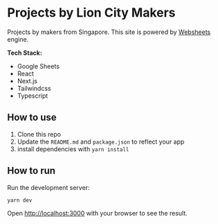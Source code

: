 # Projects by Lion City Makers

Projects by makers from Singapore. This site is powered by [Websheets](https://websheets.co) engine.

**Tech Stack:**

- Google Sheets
- React
- Next.js
- Tailwindcss
- Typescript

## How to use

1. Clone this repo
2. Update the `README.md` and `package.json` to reflect your app
3. install dependencies with `yarn install`

## How to run

Run the development server:

```bash
yarn dev
```

Open [http://localhost:3000](http://localhost:3000) with your browser to see the result.
